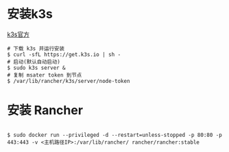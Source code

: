 # 安装k3s

[k3s官方](https://www.rancher.cn/k3s/)

```shell
# 下载 k3s 并运行安装 
$ curl -sfL https://get.k3s.io | sh -
# 启动(默认自动启动)
$ sudo k3s server &
# 复制 msater token 到节点
$ /var/lib/rancher/k3s/server/node-token
```

# 安装 Rancher

```shell

$ sudo docker run --privileged -d --restart=unless-stopped -p 80:80 -p 443:443 -v <主机路径IP>:/var/lib/rancher/ rancher/rancher:stable
```



